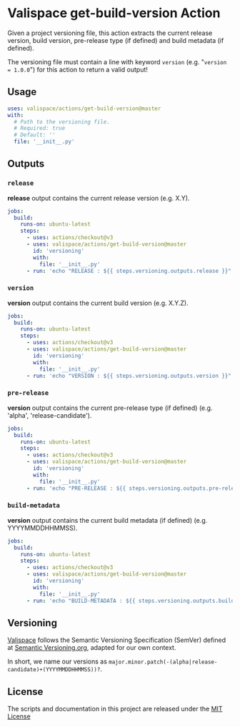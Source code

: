 # Valispace get-build-version Action

Given a project versioning file, this action extracts the current release version, build version, pre-release type (if defined) and build metadata (if defined).

The versioning file must contain a line with keyword `version` (e.g. "`version = 1.0.0`") for this action to return a valid output!

## Usage

<!-- start usage -->
```yaml
uses: valispace/actions/get-build-version@master
with:
  # Path to the versioning file.
  # Required: true
  # Default: ''
  file: '__init__.py'
```
<!-- end usage -->

## Outputs

### `release`

**release** output contains the current release version (e.g. X.Y).

```yaml
jobs:
  build:
    runs-on: ubuntu-latest
    steps:
      - uses: actions/checkout@v3
      - uses: valispace/actions/get-build-version@master
        id: 'versioning'
        with:
          file: '__init__.py'
      - run: 'echo "RELEASE : ${{ steps.versioning.outputs.release }}"'
```

### `version`

**version** output contains the current build version (e.g. X.Y.Z).

```yaml
jobs:
  build:
    runs-on: ubuntu-latest
    steps:
      - uses: actions/checkout@v3
      - uses: valispace/actions/get-build-version@master
        id: 'versioning'
        with:
          file: '__init__.py'
      - run: 'echo "VERSION : ${{ steps.versioning.outputs.version }}"'
```

### `pre-release`

**version** output contains the current pre-release type (if defined) (e.g. 'alpha', 'release-candidate').

```yaml
jobs:
  build:
    runs-on: ubuntu-latest
    steps:
      - uses: actions/checkout@v3
      - uses: valispace/actions/get-build-version@master
        id: 'versioning'
        with:
          file: '__init__.py'
      - run: 'echo "PRE-RELEASE : ${{ steps.versioning.outputs.pre-release }}"'
```

### `build-metadata`

**version** output contains the current build metadata (if defined) (e.g. YYYYMMDDHHMMSS).

```yaml
jobs:
  build:
    runs-on: ubuntu-latest
    steps:
      - uses: actions/checkout@v3
      - uses: valispace/actions/get-build-version@master
        id: 'versioning'
        with:
          file: '__init__.py'
      - run: 'echo "BUILD-METADATA : ${{ steps.versioning.outputs.build-metadata }}"'
```

## Versioning

[Valispace](https://github.com/valispace) follows the Semantic Versioning Specification (SemVer) defined at [Semantic Versioning.org](https://semver.org/), adapted for our own context.

In short, we name our versions as `major.minor.patch(-(alpha|release-candidate)+(YYYYMMDDHHMMSS))?`.

## License

The scripts and documentation in this project are released under the [MIT License](LICENSE)
